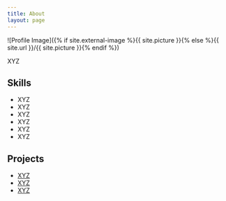 ```yaml
---
title: About
layout: page
---
```

![Profile Image]({% if site.external-image %}{{ site.picture }}{% else %}{{ site.url }}/{{ site.picture }}{% endif %})

<p>XYZ</p>

<h2>Skills</h2>

<ul class="skill-list">
	<li>XYZ</li>
	<li>XYZ</li>
	<li>XYZ</li>
	<li>XYZ</li>
	<li>XYZ</li>
	<li>XYZ</li>
</ul>

<h2>Projects</h2>

<ul>
	<li><a href="https://github.com/">XYZ</a></li>
	<li><a href="https://github.com/">XYZ</a></li>
	<li><a href="https://github.com/">XYZ</a></li>
</ul>
